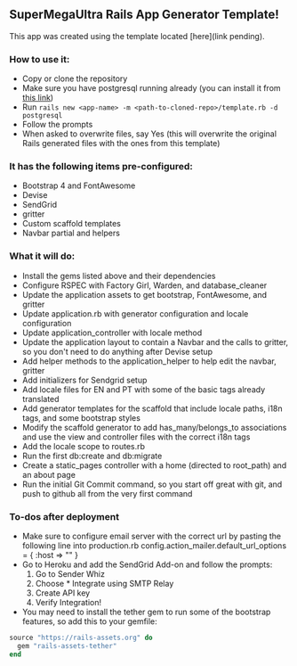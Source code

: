 ## SuperMegaUltra Rails App Generator Template!

This app was created using the template located [here](link pending).

### How to use it:

* Copy or clone the repository
* Make sure you have postgresql running already (you can install it from [this link](https://www.postgresql.org/download/macosx/))
* Run `rails new <app-name> -m <path-to-cloned-repo>/template.rb -d postgresql`
* Follow the prompts
* When asked to overwrite files, say Yes (this will overwrite the original Rails generated files with the ones from this template)

### It has the following items pre-configured:

* Bootstrap 4 and FontAwesome
* Devise
* SendGrid
* gritter
* Custom scaffold templates
* Navbar partial and helpers

### What it will do:

* Install the gems listed above and their dependencies
* Configure RSPEC with Factory Girl, Warden, and database_cleaner
* Update the application assets to get bootstrap, FontAwesome, and gritter
* Update application.rb with generator configuration and locale configuration
* Update application_controller with locale method
* Update the application layout to contain a Navbar and the calls to gritter, so you don't need to do anything after Devise setup
* Add helper methods to the application_helper to help edit the navbar, gritter
* Add initializers for Sendgrid setup
* Add locale files for EN and PT with some of the basic tags already translated
* Add generator templates for the scaffold that include locale paths, i18n tags, and some bootstrap styles
* Modify the scaffold generator to add has_many/belongs_to associations and use the view and controller files with the correct i18n tags
* Add the locale scope to routes.rb
* Run the first db:create and db:migrate
* Create a static_pages controller with a home (directed to root_path) and an about page
* Run the initial Git Commit command, so you start off great with git, and push to github all from the very first command

### To-dos after deployment

* Make sure to configure email server with the correct url by pasting the following line into production.rb
config.action_mailer.default_url_options = { :host => "<YourURLHere>" }
* Go to Heroku and add the SendGrid Add-on and follow the prompts:
  1. Go to Sender Whiz
  2. Choose * Integrate using SMTP Relay
  3. Create API key
  4. Verify Integration!
* You may need to install the tether gem to run some of the bootstrap features, so add this to your gemfile:

```ruby
source "https://rails-assets.org" do
  gem "rails-assets-tether"
end
```
